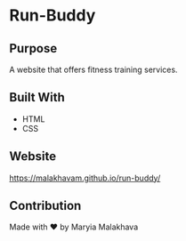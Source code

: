 # Run-Buddy

## Purpose
A website that offers fitness training services.

## Built With
* HTML
* CSS

## Website
https://malakhavam.github.io/run-buddy/

## Contribution
Made with ❤️ by Maryia Malakhava
